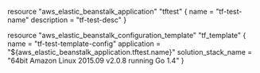resource "aws_elastic_beanstalk_application" "tftest" {
  name        = "tf-test-name"
  description = "tf-test-desc"
}

resource "aws_elastic_beanstalk_configuration_template" "tf_template" {
  name                = "tf-test-template-config"
  application         = "${aws_elastic_beanstalk_application.tftest.name}"
  solution_stack_name = "64bit Amazon Linux 2015.09 v2.0.8 running Go 1.4"
}

